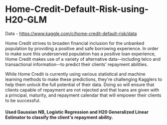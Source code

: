# Home-Credit-Default-Risk-using-H20-GLM

Data - https://www.kaggle.com/c/home-credit-default-risk/data

Home Credit strives to broaden financial inclusion for the unbanked population by providing a positive and safe borrowing experience. In order to make sure this underserved population has a positive loan experience, Home Credit makes use of a variety of alternative data--including telco and transactional information--to predict their clients' repayment abilities.

While Home Credit is currently using various statistical and machine learning methods to make these predictions, they're challenging Kagglers to help them unlock the full potential of their data. Doing so will ensure that clients capable of repayment are not rejected and that loans are given with a principal, maturity, and repayment calendar that will empower their clients to be successful.

#### Used Gaussian NB, Logistic Regression and H20 Generalized Linear Estimator to classify the client's repayment ability.

